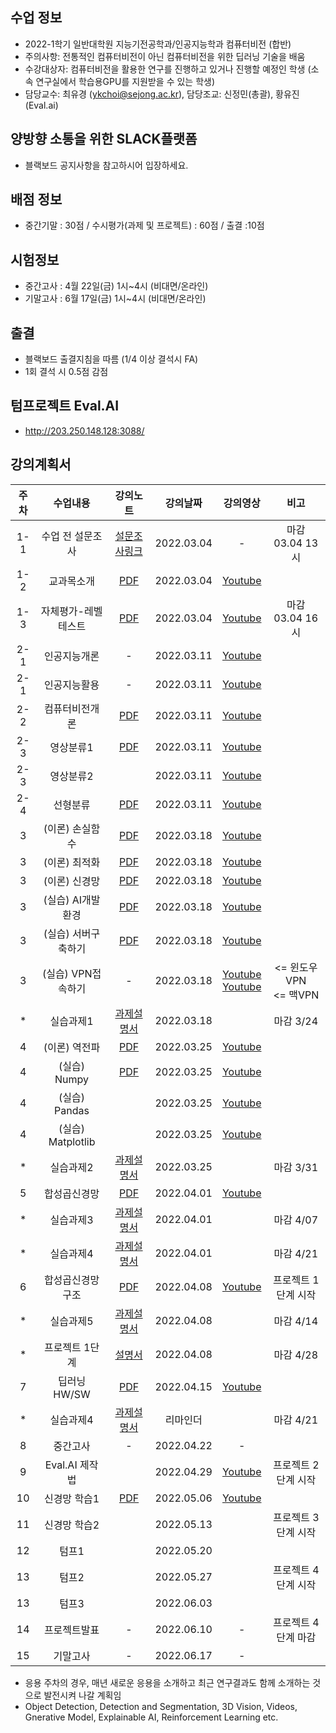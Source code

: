 
## 수업 정보
- 2022-1학기 일반대학원 지능기전공학과/인공지능학과 컴퓨터비전 (합반)
- 주의사항: 전통적인 컴퓨터비전이 아닌 컴퓨터비전을 위한 딥러닝 기술을 배움 
- 수강대상자: 컴퓨터비전을 활용한 연구를 진행하고 있거나 진행할 예정인 학생 (소속 연구실에서 학습용GPU를 지원받을 수 있는 학생)
- 담당교수: 최유경 (ykchoi@sejong.ac.kr), 담당조교: 신정민(총괄), 황유진(Eval.ai)

## 양방향 소통을 위한 SLACK플랫폼
- 블랙보드 공지사항을 참고하시어 입장하세요. 


## 배점 정보
- 중간기말 : 30점 / 수시평가(과제 및 프로젝트) : 60점 / 출결 :10점

## 시험정보
- 중간고사 : 4월 22일(금) 1시~4시 (비대면/온라인)
- 기말고사 : 6월 17일(금) 1시~4시 (비대면/온라인)

## 출결
- 블랙보드 출결지침을 따름 (1/4 이상 결석시 FA)
- 1회 결석 시 0.5점 감점

## 텀프로젝트 Eval.AI 
- http://203.250.148.128:3088/

## 강의계획서
| 주차 | 수업내용 | 강의노트 | 강의날짜 | 강의영상 | 비고 | 
|:---:|:---:|:---:|:---:|:---:|:---:| 
|1-1| 수업 전 설문조사 | [설문조사링크](https://forms.gle/7KGFY31TN2DxgZpv6) | 2022.03.04 | - | 마감 03.04 13시 |
|1-2| 교과목소개 | [PDF](https://github.com/sejongresearch/2022.ComputerVision/blob/main/LectureNote/%5B%E1%84%8F%E1%85%A5%E1%86%B7%E1%84%91%E1%85%B2%E1%84%90%E1%85%A5%E1%84%87%E1%85%B5%E1%84%8C%E1%85%A5%E1%86%AB%5D%5B1%E1%84%8C%E1%85%AE%E1%84%8E%E1%85%A1%5D%20%E1%84%80%E1%85%AA%E1%84%86%E1%85%A9%E1%86%A8%E1%84%89%E1%85%A9%E1%84%80%E1%85%A2%20(2022).pdf) | 2022.03.04 | [Youtube](https://youtu.be/qppT9InrQsI) | |
|1-3| 자체평가-레벨테스트 | [PDF](https://github.com/sejongresearch/2022.ComputerVision/blob/main/LectureNote/%5B%E1%84%8F%E1%85%A5%E1%86%B7%E1%84%91%E1%85%B2%E1%84%90%E1%85%A5%E1%84%87%E1%85%B5%E1%84%8C%E1%85%A5%E1%86%AB%5D%5B1%E1%84%8C%E1%85%AE%E1%84%8E%E1%85%A1%5D%20%E1%84%85%E1%85%A6%E1%84%87%E1%85%A6%E1%86%AF%E1%84%90%E1%85%A6%E1%84%89%E1%85%B3%E1%84%90%E1%85%B3%20(2022).pdf) | 2022.03.04 | [Youtube](https://youtu.be/Rzk-0lCN9lw) | 마감 03.04 16시 |
|2-1| 인공지능개론  | - | 2022.03.11 | [Youtube](https://youtu.be/vdzaVKzJikY) | |
|2-1| 인공지능활용  | - | 2022.03.11 | [Youtube](https://youtu.be/uqapSC9Spos) | |
|2-2| 컴퓨터비전개론 | [PDF]()  | 2022.03.11 | [Youtube]() | |
|2-3|   영상분류1 | [PDF](https://github.com/sejongresearch/2022.ComputerVision/blob/main/LectureNote/%5B%E1%84%8F%E1%85%A5%E1%86%B7%E1%84%91%E1%85%B2%E1%84%90%E1%85%A5%E1%84%87%E1%85%B5%E1%84%8C%E1%85%A5%E1%86%AB%5D%5B2%E1%84%8C%E1%85%AE%E1%84%8E%E1%85%A1%5D%20%E1%84%8B%E1%85%A7%E1%86%BC%E1%84%89%E1%85%A1%E1%86%BC%E1%84%87%E1%85%AE%E1%86%AB%E1%84%85%E1%85%B2%20(2022).pdf) | 2022.03.11 | [Youtube](https://youtu.be/ZnDGBvnNsSU) |  |
|2-3|   영상분류2 |  | 2022.03.11 |  [Youtube](https://youtu.be/bsZq4-P8eek) |  |
|2-4|   선형분류   | [PDF](https://github.com/sejongresearch/2022.ComputerVision/blob/main/LectureNote/%5B%E1%84%8F%E1%85%A5%E1%86%B7%E1%84%91%E1%85%B2%E1%84%90%E1%85%A5%E1%84%87%E1%85%B5%E1%84%8C%E1%85%A5%E1%86%AB%5D%5B2%E1%84%8C%E1%85%AE%E1%84%8E%E1%85%A1%5D%20%E1%84%89%E1%85%A5%E1%86%AB%E1%84%92%E1%85%A7%E1%86%BC%E1%84%87%E1%85%AE%E1%86%AB%E1%84%85%E1%85%B2%20(2022).pdf) | 2022.03.11 | [Youtube](https://youtu.be/X-k5QjFnzmI) |  |
|3|   (이론) 손실함수   | [PDF](https://github.com/sejongresearch/2022.ComputerVision/blob/main/LectureNote/%5B%E1%84%8F%E1%85%A5%E1%86%B7%E1%84%91%E1%85%B2%E1%84%90%E1%85%A5%E1%84%87%E1%85%B5%E1%84%8C%E1%85%A5%E1%86%AB%5D%5B3%E1%84%8C%E1%85%AE%E1%84%8E%E1%85%A1%5D%20%E1%84%89%E1%85%A9%E1%86%AB%E1%84%89%E1%85%B5%E1%86%AF%E1%84%92%E1%85%A1%E1%86%B7%E1%84%89%E1%85%AE%20(2022).pdf) | 2022.03.18 | [Youtube](https://youtu.be/3o-AtdLvSBA) |  |
|3|    (이론) 최적화   | [PDF](https://github.com/sejongresearch/2022.ComputerVision/blob/main/LectureNote/%5B%E1%84%8F%E1%85%A5%E1%86%B7%E1%84%91%E1%85%B2%E1%84%90%E1%85%A5%E1%84%87%E1%85%B5%E1%84%8C%E1%85%A5%E1%86%AB%5D%5B3%E1%84%8C%E1%85%AE%E1%84%8E%E1%85%A1%5D%20%E1%84%8E%E1%85%AC%E1%84%8C%E1%85%A5%E1%86%A8%E1%84%92%E1%85%AA%20(2022).pdf) | 2022.03.18 | [Youtube](https://youtu.be/N_l3OjVa7xY) |  |
|3|    (이론) 신경망   | [PDF](https://github.com/sejongresearch/2022.ComputerVision/blob/main/LectureNote/%5B%E1%84%8F%E1%85%A5%E1%86%B7%E1%84%91%E1%85%B2%E1%84%90%E1%85%A5%E1%84%87%E1%85%B5%E1%84%8C%E1%85%A5%E1%86%AB%5D%5B3%E1%84%8C%E1%85%AE%E1%84%8E%E1%85%A1%5D%20%E1%84%89%E1%85%B5%E1%86%AB%E1%84%80%E1%85%A7%E1%86%BC%E1%84%86%E1%85%A1%E1%86%BC%20(2022).pdf) | 2022.03.18 | [Youtube](https://youtu.be/bzLMpjSnzM0) |  |
|3|    (실습) AI개발환경   | [PDF](https://github.com/sejongresearch/2022.ComputerVision/blob/main/LectureNote/%5B%E1%84%8F%E1%85%A5%E1%86%B7%E1%84%91%E1%85%B2%E1%84%90%E1%85%A5%E1%84%87%E1%85%B5%E1%84%8C%E1%85%A5%E1%86%AB%5D%5B3%E1%84%8C%E1%85%AE%E1%84%8E%E1%85%A1%5D%5B%E1%84%89%E1%85%B5%E1%86%AF%E1%84%89%E1%85%B3%E1%86%B8%5D%20AI%E1%84%91%E1%85%B3%E1%84%85%E1%85%A9%E1%84%80%E1%85%B3%E1%84%85%E1%85%A2%E1%84%86%E1%85%B5%E1%86%BC%E1%84%8B%E1%85%B3%E1%86%AF%20%E1%84%8B%E1%85%B1%E1%84%92%E1%85%A1%E1%86%AB%20%E1%84%80%E1%85%A2%E1%84%87%E1%85%A1%E1%86%AF%E1%84%92%E1%85%AA%E1%86%AB%E1%84%80%E1%85%A7%E1%86%BC.pdf) | 2022.03.18 | [Youtube](https://youtu.be/5Ub634gSOoc) |  |
|3|    (실습) 서버구축하기  | [PDF](https://github.com/sejongresearch/2022.ComputerVision/blob/main/LectureNote/%5B%E1%84%8F%E1%85%A5%E1%86%B7%E1%84%91%E1%85%B2%E1%84%90%E1%85%A5%E1%84%87%E1%85%B5%E1%84%8C%E1%85%A5%E1%86%AB%5D%5B3%E1%84%8C%E1%85%AE%E1%84%8E%E1%85%A1%5D%5B%E1%84%89%E1%85%B5%E1%86%AF%E1%84%89%E1%85%B3%E1%86%B8%5D%20%E1%84%91%E1%85%B3%E1%84%85%E1%85%A1%E1%84%8B%E1%85%B5%E1%84%87%E1%85%B5%E1%86%BA%E1%84%89%E1%85%A5%E1%84%87%E1%85%A5%20%E1%84%80%E1%85%AE%E1%84%8E%E1%85%AE%E1%86%A8%E1%84%92%E1%85%A1%E1%84%80%E1%85%B5.pdf) | 2022.03.18 | [Youtube](https://youtu.be/b7L0bKHtFn4) |  |
|3|    (실습) VPN접속하기  | - | 2022.03.18 | [Youtube](https://youtu.be/3AG35xlyoLk) <br> [Youtube](https://youtu.be/Lt22rHN5T0I) | <= 윈도우VPN <br> <= 맥VPN |
| * |    실습과제1   | [과제설명서](https://github.com/sejongresearch/2022.ComputerVision/blob/main/Labs/w3p1.md) | 2022.03.18 | | 마감 3/24 |
| 4 |    (이론) 역전파   | [PDF](https://github.com/sejongresearch/2022.ComputerVision/blob/main/LectureNote/%5B%E1%84%8F%E1%85%A5%E1%86%B7%E1%84%91%E1%85%B2%E1%84%90%E1%85%A5%E1%84%87%E1%85%B5%E1%84%8C%E1%85%A5%E1%86%AB%5D%5B4%E1%84%8C%E1%85%AE%E1%84%8E%E1%85%A1%5D%20%E1%84%8B%E1%85%A7%E1%86%A8%E1%84%8C%E1%85%A5%E1%86%AB%E1%84%91%E1%85%A1%20(2022).pdf) | 2022.03.25 | [Youtube](https://youtu.be/sIBb_XjCr_o) |  |
| 4 |    (실습) Numpy   | [PDF](https://github.com/sejongresearch/2022.ComputerVision/blob/main/LectureNote/%5B%E1%84%8F%E1%85%A5%E1%86%B7%E1%84%91%E1%85%B2%E1%84%90%E1%85%A5%E1%84%87%E1%85%B5%E1%84%8C%E1%85%A5%E1%86%AB%5D%5B4%E1%84%8C%E1%85%AE%E1%84%8E%E1%85%A1%5D%20ML%E1%84%91%E1%85%B3%E1%84%85%E1%85%A9%E1%84%80%E1%85%B3%E1%84%85%E1%85%A2%E1%84%86%E1%85%B5%E1%86%BC%E1%84%8B%E1%85%B3%E1%86%AF%20%E1%84%8B%E1%85%B1%E1%84%92%E1%85%A1%E1%86%AB%20%E1%84%85%E1%85%A1%E1%84%8B%E1%85%B5%E1%84%87%E1%85%B3%E1%84%85%E1%85%A5%E1%84%85%E1%85%B5%20(2022).pdf) | 2022.03.25 | [Youtube](https://youtu.be/ldPlbc5E604) |  |
| 4 |    (실습) Pandas   |  | 2022.03.25 | [Youtube](https://youtu.be/lKVS3usOILA) |  |
| 4 |    (실습) Matplotlib   |  | 2022.03.25 | [Youtube](https://youtu.be/JA7-WTUfPW4) |  |
| * |    실습과제2   | [과제설명서](https://github.com/sejongresearch/2022.ComputerVision/blob/main/Labs/w4p1.md) | 2022.03.25 | | 마감 3/31 |
| 5 | 합성곱신경망  | [PDF](https://github.com/sejongresearch/2022.ComputerVision/blob/main/LectureNote/%5B%E1%84%8F%E1%85%A5%E1%86%B7%E1%84%91%E1%85%B2%E1%84%90%E1%85%A5%E1%84%87%E1%85%B5%E1%84%8C%E1%85%A5%E1%86%AB%5D%5B5%E1%84%8C%E1%85%AE%E1%84%8E%E1%85%A1%5D%20%E1%84%92%E1%85%A1%E1%86%B8%E1%84%89%E1%85%A5%E1%86%BC%E1%84%80%E1%85%A9%E1%86%B8%E1%84%89%E1%85%B5%E1%86%AB%E1%84%80%E1%85%A7%E1%86%BC%E1%84%86%E1%85%A1%E1%86%BC%20(2022).pdf) | 2022.04.01 | [Youtube](https://youtu.be/KL1cI6y9oYc) |  |
| * |    실습과제3   | [과제설명서](https://github.com/sejongresearch/2022.ComputerVision/blob/main/Labs/w5p2.md) | 2022.04.01 | | 마감 4/07 |
| * |    실습과제4   | [과제설명서](https://github.com/sejongresearch/2022.ComputerVision/blob/main/Labs/w5p1.md) | 2022.04.01 | | 마감 4/21 |
| 6 | 합성곱신경망 구조 | [PDF](https://github.com/sejongresearch/2022.ComputerVision/blob/main/LectureNote/%5B%E1%84%8F%E1%85%A5%E1%86%B7%E1%84%91%E1%85%B2%E1%84%90%E1%85%A5%E1%84%87%E1%85%B5%E1%84%8C%E1%85%A5%E1%86%AB%5D%5B6%E1%84%8C%E1%85%AE%E1%84%8E%E1%85%A1%5D%20%E1%84%92%E1%85%A1%E1%86%B8%E1%84%89%E1%85%A5%E1%86%BC%E1%84%80%E1%85%A9%E1%86%B8%E1%84%89%E1%85%B5%E1%86%AB%E1%84%80%E1%85%A7%E1%86%BC%E1%84%86%E1%85%A1%E1%86%BC%20%E1%84%80%E1%85%AE%E1%84%8C%E1%85%A9%20(2022).pdf) | 2022.04.08 | [Youtube](https://youtu.be/89J4xj5wMfY) | 프로젝트 1단계 시작 |
| * |    실습과제5   | [과제설명서](https://github.com/sejongresearch/2022.ComputerVision/tree/main/Labs/w6p1) | 2022.04.08 | | 마감 4/14 |
| * |   프로젝트 1단계   | [설명서](https://github.com/sejongresearch/2022.ComputerVision/tree/main/Labs/project) | 2022.04.08 | | 마감 4/28 |
| 7 | 딥러닝 HW/SW | [PDF](https://github.com/sejongresearch/2022.ComputerVision/blob/main/LectureNote/%5B%E1%84%8F%E1%85%A5%E1%86%B7%E1%84%91%E1%85%B2%E1%84%90%E1%85%A5%E1%84%87%E1%85%B5%E1%84%8C%E1%85%A5%E1%86%AB%5D%5B7%E1%84%8C%E1%85%AE%E1%84%8E%E1%85%A1%5D%20%E1%84%83%E1%85%B5%E1%86%B8%E1%84%85%E1%85%A5%E1%84%82%E1%85%B5%E1%86%BC%20HW:SW%20(2022).pdf) | 2022.04.15 | [Youtube](https://youtu.be/zZtqmXwo7-8) |  |
| * |    실습과제4   | [과제설명서](https://github.com/sejongresearch/2022.ComputerVision/blob/main/Labs/w5p1.md) | 리마인더 | | 마감 4/21 |
| 8 | 중간고사 | - | 2022.04.22 | - |  |
| 9 | Eval.AI 제작법 |  | 2022.04.29 | [Youtube](https://youtu.be/q4ptFRF4KsA) |  프로젝트 2단계 시작 |
| 10 | 신경망 학습1 | [PDF](https://github.com/sejongresearch/2022.ComputerVision/blob/main/LectureNote/%5B%E1%84%8F%E1%85%A5%E1%86%B7%E1%84%91%E1%85%B2%E1%84%90%E1%85%A5%E1%84%87%E1%85%B5%E1%84%8C%E1%85%A5%E1%86%AB%5D%5B10%E1%84%8C%E1%85%AE%E1%84%8E%E1%85%A1%5D%20CNN%20%E1%84%92%E1%85%A1%E1%86%A8%E1%84%89%E1%85%B3%E1%86%B8%20(2022)-%E1%84%8B%E1%85%B5%E1%84%85%E1%85%A9%E1%86%AB.pdf) | 2022.05.06 | [Youtube](https://youtu.be/WbnGog-XMPk) |   |
| 11 | 신경망 학습2 |  | 2022.05.13 | | 프로젝트 3단계 시작 |
| 12 | 텀프1 |  | 2022.05.20 | |  |
| 13 | 텀프2 |  | 2022.05.27 | | 프로젝트 4단계 시작 |
| 13 | 텀프3 |  | 2022.06.03 | |  |
| 14 | 프로젝트발표 | - | 2022.06.10 | - | 프로젝트 4단계 마감 |
| 15 | 기말고사 | - | 2022.06.17 | - |  |

* 응용 주차의 경우, 매년 새로운 응용을 소개하고 최근 연구결과도 함께 소개하는 것으로 발전시켜 나갈 계획임
* Object Detection, Detection and Segmentation, 3D Vision, Videos, Gnerative Model, Explainable AI, Reinforcement Learning etc.








